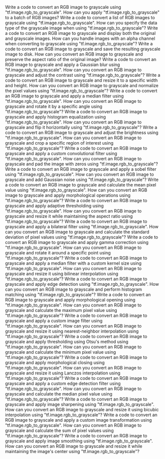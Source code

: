 Write a code to convert an RGB image to grayscale using "tf.image.rgb_to_grayscale".
How can you apply "tf.image.rgb_to_grayscale" to a batch of RGB images?
Write a code to convert a list of RGB images to grayscale using "tf.image.rgb_to_grayscale".
How can you specify the data type of the grayscale image when using "tf.image.rgb_to_grayscale"?
Write a code to convert an RGB image to grayscale and display both the original and grayscale images.
How can you handle images with an alpha channel when converting to grayscale using "tf.image.rgb_to_grayscale"?
Write a code to convert an RGB image to grayscale and save the resulting grayscale image to disk.
How can you convert an RGB image to grayscale and preserve the aspect ratio of the original image?
Write a code to convert an RGB image to grayscale and apply a Gaussian blur using "tf.image.rgb_to_grayscale".
How can you convert an RGB image to grayscale and adjust the contrast using "tf.image.rgb_to_grayscale"?
Write a code to convert an RGB image to grayscale and resize it to a specific width and height.
How can you convert an RGB image to grayscale and normalize the pixel values using "tf.image.rgb_to_grayscale"?
Write a code to convert an RGB image to grayscale and apply a median filter using "tf.image.rgb_to_grayscale".
How can you convert an RGB image to grayscale and rotate it by a specific angle using "tf.image.rgb_to_grayscale"?
Write a code to convert an RGB image to grayscale and apply histogram equalization using "tf.image.rgb_to_grayscale".
How can you convert an RGB image to grayscale and flip it horizontally using "tf.image.rgb_to_grayscale"?
Write a code to convert an RGB image to grayscale and adjust the brightness using "tf.image.rgb_to_grayscale".
How can you convert an RGB image to grayscale and crop a specific region of interest using "tf.image.rgb_to_grayscale"?
Write a code to convert an RGB image to grayscale and apply a custom convolutional filter using "tf.image.rgb_to_grayscale".
How can you convert an RGB image to grayscale and pad the image with zeros using "tf.image.rgb_to_grayscale"?
Write a code to convert an RGB image to grayscale and apply a sobel filter using "tf.image.rgb_to_grayscale".
How can you convert an RGB image to grayscale and add Gaussian noise using "tf.image.rgb_to_grayscale"?
Write a code to convert an RGB image to grayscale and calculate the mean pixel value using "tf.image.rgb_to_grayscale".
How can you convert an RGB image to grayscale and apply morphological operations using "tf.image.rgb_to_grayscale"?
Write a code to convert an RGB image to grayscale and apply adaptive thresholding using "tf.image.rgb_to_grayscale".
How can you convert an RGB image to grayscale and resize it while maintaining the aspect ratio using "tf.image.rgb_to_grayscale"?
Write a code to convert an RGB image to grayscale and apply a bilateral filter using "tf.image.rgb_to_grayscale".
How can you convert an RGB image to grayscale and calculate the standard deviation of pixel values using "tf.image.rgb_to_grayscale"?
Write a code to convert an RGB image to grayscale and apply gamma correction using "tf.image.rgb_to_grayscale".
How can you convert an RGB image to grayscale and rotate it around a specific point using "tf.image.rgb_to_grayscale"?
Write a code to convert an RGB image to grayscale and apply a median filter with a custom kernel size using "tf.image.rgb_to_grayscale".
How can you convert an RGB image to grayscale and resize it using bilinear interpolation using "tf.image.rgb_to_grayscale"?
Write a code to convert an RGB image to grayscale and apply edge detection using "tf.image.rgb_to_grayscale".
How can you convert an RGB image to grayscale and perform histogram matching using "tf.image.rgb_to_grayscale"?
Write a code to convert an RGB image to grayscale and apply morphological opening using "tf.image.rgb_to_grayscale".
How can you convert an RGB image to grayscale and calculate the maximum pixel value using "tf.image.rgb_to_grayscale"?
Write a code to convert an RGB image to grayscale and apply a custom image filter using "tf.image.rgb_to_grayscale".
How can you convert an RGB image to grayscale and resize it using nearest-neighbor interpolation using "tf.image.rgb_to_grayscale"?
Write a code to convert an RGB image to grayscale and apply thresholding using Otsu's method using "tf.image.rgb_to_grayscale".
How can you convert an RGB image to grayscale and calculate the minimum pixel value using "tf.image.rgb_to_grayscale"?
Write a code to convert an RGB image to grayscale and apply morphological closing using "tf.image.rgb_to_grayscale".
How can you convert an RGB image to grayscale and resize it using Lanczos interpolation using "tf.image.rgb_to_grayscale"?
Write a code to convert an RGB image to grayscale and apply a custom edge detection filter using "tf.image.rgb_to_grayscale".
How can you convert an RGB image to grayscale and calculate the median pixel value using "tf.image.rgb_to_grayscale"?
Write a code to convert an RGB image to grayscale and apply image sharpening using "tf.image.rgb_to_grayscale".
How can you convert an RGB image to grayscale and resize it using bicubic interpolation using "tf.image.rgb_to_grayscale"?
Write a code to convert an RGB image to grayscale and apply a custom image transformation using "tf.image.rgb_to_grayscale".
How can you convert an RGB image to grayscale and calculate the sum of pixel values using "tf.image.rgb_to_grayscale"?
Write a code to convert an RGB image to grayscale and apply image smoothing using "tf.image.rgb_to_grayscale".
How can you convert an RGB image to grayscale and resize it while maintaining the image's center using "tf.image.rgb_to_grayscale"?